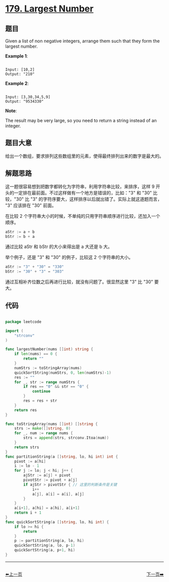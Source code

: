 # [179. Largest Number](https://leetcode.com/problems/largest-number/)

## 题目

Given a list of non negative integers, arrange them such that they form the largest number.



**Example 1**:

```

Input: [10,2]
Output: "210"

```


**Example 2**:

```

Input: [3,30,34,5,9]
Output: "9534330"

```

**Note**: 

The result may be very large, so you need to return a string instead of an integer.



## 题目大意

给出一个数组，要求排列这些数组里的元素，使得最终排列出来的数字是最大的。


## 解题思路

这一题很容易想到把数字都转化为字符串，利用字符串比较，来排序，这样 9 开头的一定排在最前面。不过这样做有一个地方是错误的，比如："3" 和 "30" 比较，"30" 比 "3" 的字符序要大，这样排序以后就出错了。实际上就这道题而言， "3" 应该排在 "30" 前面。

在比较 2 个字符串大小的时候，不单纯的只用字符串顺序进行比较，还加入一个顺序。

```go
aStr := a + b
bStr := b + a
```

通过比较 aStr 和 bStr 的大小来得出是 a 大还是 b 大。

举个例子，还是 "3" 和 "30" 的例子，比较这 2 个字符串的大小。


```go
aStr := "3" + "30" = "330"
bStr := "30" + "3" = "303"
```

通过互相补齐位数之后再进行比较，就没有问题了。很显然这里 "3" 比 "30" 要大。





## 代码

```go

package leetcode

import (
	"strconv"
)

func largestNumber(nums []int) string {
	if len(nums) == 0 {
		return ""
	}
	numStrs := toStringArray(nums)
	quickSortString(numStrs, 0, len(numStrs)-1)
	res := ""
	for _, str := range numStrs {
		if res == "0" && str == "0" {
			continue
		}
		res = res + str
	}
	return res
}

func toStringArray(nums []int) []string {
	strs := make([]string, 0)
	for _, num := range nums {
		strs = append(strs, strconv.Itoa(num))
	}
	return strs
}
func partitionString(a []string, lo, hi int) int {
	pivot := a[hi]
	i := lo - 1
	for j := lo; j < hi; j++ {
		ajStr := a[j] + pivot
		pivotStr := pivot + a[j]
		if ajStr > pivotStr { // 这里的判断条件是关键
			i++
			a[j], a[i] = a[i], a[j]
		}
	}
	a[i+1], a[hi] = a[hi], a[i+1]
	return i + 1
}
func quickSortString(a []string, lo, hi int) {
	if lo >= hi {
		return
	}
	p := partitionString(a, lo, hi)
	quickSortString(a, lo, p-1)
	quickSortString(a, p+1, hi)
}

```


----------------------------------------------
<div style="display: flex;justify-content: space-between;align-items: center;">
<p><a href="https://books.halfrost.com/leetcode/ChapterFour/0100~0199/0174.Dungeon-Game/">⬅️上一页</a></p>
<p><a href="https://books.halfrost.com/leetcode/ChapterFour/0100~0199/0187.Repeated-DNA-Sequences/">下一页➡️</a></p>
</div>
